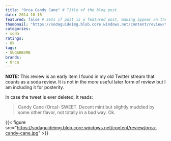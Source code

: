 ```yaml
---
title: "Orca Candy Cane" # Title of the blog post.
date: 2014-10-18
featured: false # Sets if post is a featured post, making appear on the home page side bar.
thumbnail: "https://sodaguideimg.blob.core.windows.net/content/review/thumbs/orca-candy-cane.jpg" # Sets thumbnail image appearing inside card on homepage.
categories:
- soda
ratings:
- Ok
tags:
- SUGARBOMB
brands:
- Orca
---
```


**NOTE:** This review is an early item I found in my old Twitter stream that counts as a soda review. It is not in the more useful later form of review but I am including it for posterity.

<!-- \{\{< tweet 523663244406571008 >\}\} -->

In case the tweet is ever deleted, it reads:
> Candy Cane (Orca): SWEET. Decent mint but slightly muddied by some other flavor, not totally in a bad way. Ok.

{{< figure src="https://sodaguideimg.blob.core.windows.net/content/review/orca-candy-cane.jpg" >}}